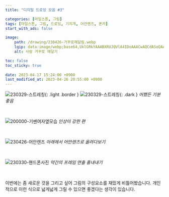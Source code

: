```yaml
---
title: "디지털 드로잉 모음 #3"

categories: [마일스톤, 그림]
tags: [마일스톤, 그림, 드로잉, 기지개, 어안렌즈, 폰카]
start_with_ads: false

image:
    path: /drawing/230426-거꾸로매달림.webp
    lqip: data:image/webp;base64,UklGRkYAAABXRUJQVlA4IDoAAACwAQCdASoQAAgAAgA0JaQAAtz+deMAAP7+fCmBZZn3+/ZORq9T+vedgOywrM/PuK61PMAYYBLZKgAA
    alt: 사람 거꾸로 매달기

toc: false
toc_sticky: true
 
date: 2023-04-17 15:24:00 +0900
last_modified_at: 2023-04-26 20:55:00 +0900
---
```


![230329-스트레칭](/drawing/230329-스트레칭.webp){: .light .border }
![230329-스트레칭](/drawing/230329-스트레칭.webp){: .dark }
_어쨌든 기분 좋음_

<br>

![200000-기쎈여자옆모습](/drawing/200000-기쎈여자옆모습.webp)
_인상이 강한 편_

<br>

![230426-어안렌즈](/drawing/230426-어안렌즈.webp)
_아래에서 어안렌즈로 올려다보기_

<br>

![230330-핸드폰사진](/drawing/230330-핸드폰사진.webp)
_약간의 프레임 연출 흉내내기_

<br>

이번에는 좀 새로운 것을 그리고 싶어 그림의 구성요소를 재밌게 비틀어봤습니다. 개인적으로 이런 식으로 넓게넓게 그릴 수 있으면 좋겠다는 생각이 있습니다.